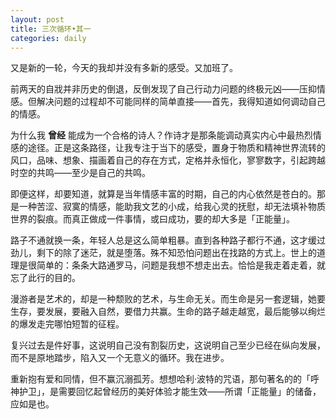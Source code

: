 ```yaml
---
layout: post
title: 三次循环•其一
categories: daily
---
```



又是新的一轮，今天的我却并没有多新的感受。又加班了。

前两天的自戕并非历史的倒退，反倒发现了自己行动力问题的终极元凶——压抑情感。但解决问题的过程却不可能同样的简单直接——首先，我得知道如何调动自己的情感。

为什么我  __曾经__ 能成为一个合格的诗人？作诗才是那条能调动真实内心中最热烈情感的途径。正是这条路径，让我专注于当下的感受，置身于物质和精神世界流转的风口，品味、想象、描画着自己的存在方式，定格并永恒化，寥寥数字，引起跨越时空的共鸣——至少是自己的共鸣。

即便这样，却要知道，就算是当年情感丰富的时期，自己的内心依然是苍白的。那是一种苦涩、寂寞的情感，能助我文艺的小成，给我心灵的抚慰，却无法填补物质世界的裂痕。而真正做成一件事情，或曰成功，要的却大多是「正能量」。

路子不通就换一条，年轻人总是这么简单粗暴。直到各种路子都行不通，这才缓过劲儿，剩下的除了迷茫，就是堕落。殊不知恐怕问题出在找路的方式上。世上的道理是很简单的：条条大路通罗马，问题是我想不想走出去。恰恰是我走着走着，就忘了此行的目的。

漫游者是艺术的，却是一种颓败的艺术，与生命无关。而生命是另一套逻辑，她要生存，要发展，要融入自然，要借力共赢。生命的路子越走越宽，最后能够以绚烂的爆发走完哪怕短暂的征程。

复兴过去是件好事，这说明自己没有割裂历史，这说明自己至少已经在纵向发展，而不是原地踏步，陷入又一个无意义的循环。我在进步。

重新抱有爱和同情，但不赢沉溺孤芳。想想哈利·波特的咒语，那句著名的的「呼神护卫」，是需要回忆起曾经历的美好体验才能生效——所谓「正能量」的储备，应如是也。